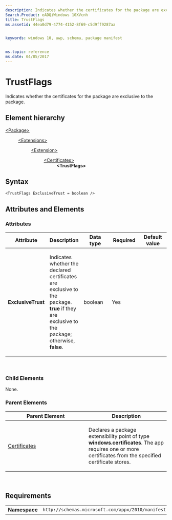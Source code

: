 ```yaml
---
description: Indicates whether the certificates for the package are exclusive to the package.
Search.Product: eADQiWindows 10XVcnh
title: TrustFlags
ms.assetid: 44ea0d79-4774-4152-8f69-c5d9ff9287aa


keywords: windows 10, uwp, schema, package manifest


ms.topic: reference
ms.date: 04/05/2017
---
```


# TrustFlags




Indicates whether the certificates for the package are exclusive to the package.

## Element hierarchy

<dl>
<dt><a href="element-package.md">&lt;Package&gt;</a></dt>
<dd>
<dl>
<dt><a href="element-extensions.md">&lt;Extensions&gt;</a></dt>
<dd>
<dl>
<dt><a href="element-1-extension.md">&lt;Extension&gt;</a></dt>
<dd>
<dl>
<dt><a href="element-certificates.md">&lt;Certificates&gt;</a></dt>
<dd><b>&lt;TrustFlags&gt;</b></dd>
</dl>
</dd>
</dl>
</dd>
</dl>
</dd>
</dl>

## Syntax

``` syntax
<TrustFlags ExclusiveTrust = boolean />
```

## Attributes and Elements


### Attributes

<table>
<colgroup>
<col width="20%" />
<col width="20%" />
<col width="20%" />
<col width="20%" />
<col width="20%" />
</colgroup>
<thead>
<tr class="header">
<th>Attribute</th>
<th>Description</th>
<th>Data type</th>
<th>Required</th>
<th>Default value</th>
</tr>
</thead>
<tbody>
<tr class="odd">
<td><strong>ExclusiveTrust</strong></td>
<td><p>Indicates whether the declared certificates are exclusive to the package. <strong>true</strong> if they are exclusive to the package; otherwise, <strong>false</strong>.</p></td>
<td>boolean</td>
<td>Yes</td>
<td></td>
</tr>
</tbody>
</table>

 

### Child Elements

None.

### Parent Elements

<table>
<colgroup>
<col width="50%" />
<col width="50%" />
</colgroup>
<thead>
<tr class="header">
<th>Parent Element</th>
<th>Description</th>
</tr>
</thead>
<tbody>
<tr class="odd">
<td><a href="element-certificates.md">Certificates</a> </td>
<td><p>Declares a package extensibility point of type <strong>windows.certificates</strong>. The app requires one or more certificates from the specified certificate stores.</p></td>
</tr>
</tbody>
</table>

 

## Requirements

|               |                                                             |
|---------------|-------------------------------------------------------------|
| **Namespace** | `http://schemas.microsoft.com/appx/2010/manifest` |

 

 



